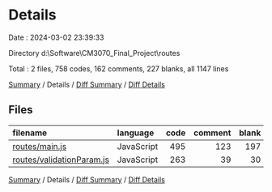 # Details

Date : 2024-03-02 23:39:33

Directory d:\\Software\\CM3070_Final_Project\\routes

Total : 2 files,  758 codes, 162 comments, 227 blanks, all 1147 lines

[Summary](results.md) / Details / [Diff Summary](diff.md) / [Diff Details](diff-details.md)

## Files
| filename | language | code | comment | blank | total |
| :--- | :--- | ---: | ---: | ---: | ---: |
| [routes/main.js](/routes/main.js) | JavaScript | 495 | 123 | 197 | 815 |
| [routes/validationParam.js](/routes/validationParam.js) | JavaScript | 263 | 39 | 30 | 332 |

[Summary](results.md) / Details / [Diff Summary](diff.md) / [Diff Details](diff-details.md)
